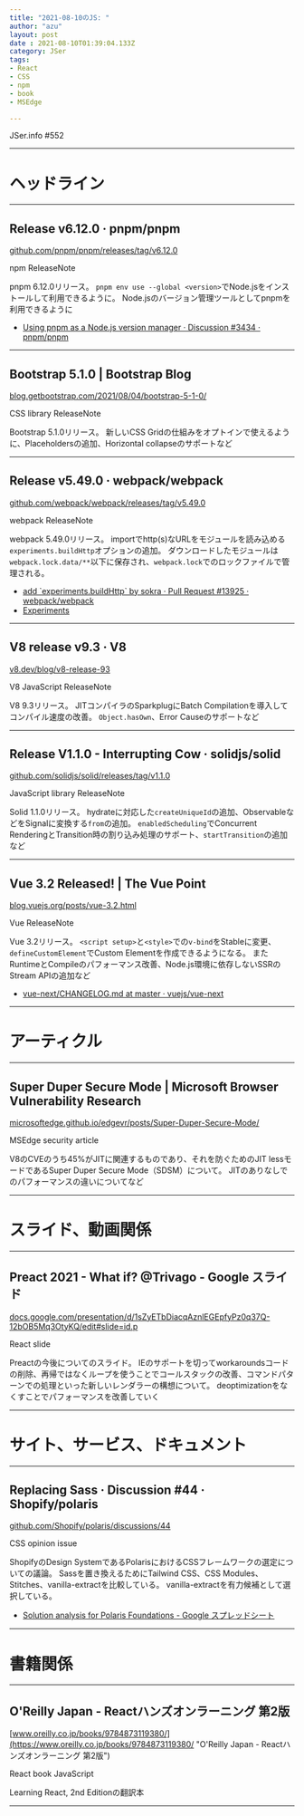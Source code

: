 ```yaml
---
title: "2021-08-10のJS: "
author: "azu"
layout: post
date : 2021-08-10T01:39:04.133Z
category: JSer
tags:
- React
- CSS
- npm
- book
- MSEdge

---
```


JSer.info #552

----

<h1 class="site-genre">ヘッドライン</h1>

----

## Release v6.12.0 · pnpm/pnpm
[github.com/pnpm/pnpm/releases/tag/v6.12.0](https://github.com/pnpm/pnpm/releases/tag/v6.12.0 "Release v6.12.0 · pnpm/pnpm")
<p class="jser-tags jser-tag-icon"><span class="jser-tag">npm</span> <span class="jser-tag">ReleaseNote</span></p>

pnpm 6.12.0リリース。
`pnpm env use --global <version>`でNode.jsをインストールして利用できるように。
Node.jsのバージョン管理ツールとしてpnpmを利用できるように

- [Using pnpm as a Node.js version manager · Discussion #3434 · pnpm/pnpm](https://github.com/pnpm/pnpm/discussions/3434 "Using pnpm as a Node.js version manager · Discussion #3434 · pnpm/pnpm")

----

## Bootstrap 5.1.0 | Bootstrap Blog
[blog.getbootstrap.com/2021/08/04/bootstrap-5-1-0/](https://blog.getbootstrap.com/2021/08/04/bootstrap-5-1-0/ "Bootstrap 5.1.0 | Bootstrap Blog")
<p class="jser-tags jser-tag-icon"><span class="jser-tag">CSS</span> <span class="jser-tag">library</span> <span class="jser-tag">ReleaseNote</span></p>

Bootstrap 5.1.0リリース。
新しいCSS Gridの仕組みをオプトインで使えるように、Placeholdersの追加、Horizontal collapseのサポートなど


----

## Release v5.49.0 · webpack/webpack
[github.com/webpack/webpack/releases/tag/v5.49.0](https://github.com/webpack/webpack/releases/tag/v5.49.0 "Release v5.49.0 · webpack/webpack")
<p class="jser-tags jser-tag-icon"><span class="jser-tag">webpack</span> <span class="jser-tag">ReleaseNote</span></p>

webpack 5.49.0リリース。
importでhttp(s)なURLをモジュールを読み込める`experiments.buildHttp`オプションの追加。
ダウンロードしたモジュールは`webpack.lock.data/**`以下に保存され、`webpack.lock`でのロックファイルで管理される。

- [add \`experiments.buildHttp\` by sokra · Pull Request #13925 · webpack/webpack](https://github.com/webpack/webpack/pull/13925 "add \&#x60;experiments.buildHttp\&#x60; by sokra · Pull Request #13925 · webpack/webpack")
- [Experiments](https://github.com/webpack/webpack/projects/9 "Experiments")

----

## V8 release v9.3 · V8
[v8.dev/blog/v8-release-93](https://v8.dev/blog/v8-release-93 "V8 release v9.3 · V8")
<p class="jser-tags jser-tag-icon"><span class="jser-tag">V8</span> <span class="jser-tag">JavaScript</span> <span class="jser-tag">ReleaseNote</span></p>

V8 9.3リリース。
JITコンパイラのSparkplugにBatch Compilationを導入してコンパイル速度の改善。
`Object.hasOwn`、Error Causeのサポートなど


----

## Release V1.1.0 - Interrupting Cow · solidjs/solid
[github.com/solidjs/solid/releases/tag/v1.1.0](https://github.com/solidjs/solid/releases/tag/v1.1.0 "Release V1.1.0 - Interrupting Cow · solidjs/solid")
<p class="jser-tags jser-tag-icon"><span class="jser-tag">JavaScript</span> <span class="jser-tag">library</span> <span class="jser-tag">ReleaseNote</span></p>

Solid 1.1.0リリース。
hydrateに対応した`createUniqueId`の追加、ObservableなどをSignalに変換する`from`の追加。
`enabledScheduling`でConcurrent RenderingとTransition時の割り込み処理のサポート、`startTransition`の追加など


----

## Vue 3.2 Released! | The Vue Point
[blog.vuejs.org/posts/vue-3.2.html](https://blog.vuejs.org/posts/vue-3.2.html "Vue 3.2 Released! | The Vue Point")
<p class="jser-tags jser-tag-icon"><span class="jser-tag">Vue</span> <span class="jser-tag">ReleaseNote</span></p>

Vue 3.2リリース。
`<script setup>`と`<style>`での`v-bind`をStableに変更、`defineCustomElement`でCustom Elementを作成できるようになる。
またRuntimeとCompileのパフォーマンス改善、Node.js環境に依存しないSSRのStream APIの追加など

- [vue-next/CHANGELOG.md at master · vuejs/vue-next]((https://github.com/vuejs/vue-next/blob/master/CHANGELOG.md#320-2021-08-09) "vue-next/CHANGELOG.md at master · vuejs/vue-next")

----
<h1 class="site-genre">アーティクル</h1>

----

## Super Duper Secure Mode | Microsoft Browser Vulnerability Research
[microsoftedge.github.io/edgevr/posts/Super-Duper-Secure-Mode/](https://microsoftedge.github.io/edgevr/posts/Super-Duper-Secure-Mode/ "Super Duper Secure Mode | Microsoft Browser Vulnerability Research")
<p class="jser-tags jser-tag-icon"><span class="jser-tag">MSEdge</span> <span class="jser-tag">security</span> <span class="jser-tag">article</span></p>

V8のCVEのうち45%がJITに関連するものであり、それを防ぐためのJIT lessモードであるSuper Duper Secure Mode（SDSM）について。
JITのありなしでのパフォーマンスの違いについてなど


----
<h1 class="site-genre">スライド、動画関係</h1>

----

## Preact 2021 - What if? @Trivago - Google スライド
[docs.google.com/presentation/d/1sZyETbDiacqAznlEGEpfyPz0q37Q-12bOB5Mq3OtyKQ/edit#slide&#x3D;id.p](https://docs.google.com/presentation/d/1sZyETbDiacqAznlEGEpfyPz0q37Q-12bOB5Mq3OtyKQ/edit#slide=id.p "Preact 2021 - What if? @Trivago - Google スライド")
<p class="jser-tags jser-tag-icon"><span class="jser-tag">React</span> <span class="jser-tag">slide</span></p>

Preactの今後についてのスライド。
IEのサポートを切ってworkaroundsコードの削除、再帰ではなくループを使うことでコールスタックの改善、コマンドパターンでの処理といった新しいレンダラーの構想について。
deoptimizationをなくすことでパフォーマンスを改善していく


----
<h1 class="site-genre">サイト、サービス、ドキュメント</h1>

----

## Replacing Sass · Discussion #44 · Shopify/polaris
[github.com/Shopify/polaris/discussions/44](https://github.com/Shopify/polaris/discussions/44 "Replacing Sass · Discussion #44 · Shopify/polaris")
<p class="jser-tags jser-tag-icon"><span class="jser-tag">CSS</span> <span class="jser-tag">opinion</span> <span class="jser-tag">issue</span></p>

ShopifyのDesign SystemであるPolarisにおけるCSSフレームワークの選定についての議論。
Sassを置き換えるためにTailwind CSS、CSS Modules、Stitches、vanilla-extractを比較している。
vanilla-extractを有力候補として選択している。

- [Solution analysis for Polaris Foundations - Google スプレッドシート](https://docs.google.com/spreadsheets/d/1rxrRTlbNWiLVu-Q5IK7xh5O1FmWcjyAS2XN7jiPrhYM/edit#gid=0 "Solution analysis for Polaris Foundations - Google スプレッドシート")

----
<h1 class="site-genre">書籍関係</h1>

----

## O&#039;Reilly Japan - Reactハンズオンラーニング 第2版
[www.oreilly.co.jp/books/9784873119380/](https://www.oreilly.co.jp/books/9784873119380/ "O&#039;Reilly Japan - Reactハンズオンラーニング 第2版")
<p class="jser-tags jser-tag-icon"><span class="jser-tag">React</span> <span class="jser-tag">book</span> <span class="jser-tag">JavaScript</span></p>

Learning React, 2nd Editionの翻訳本


----
